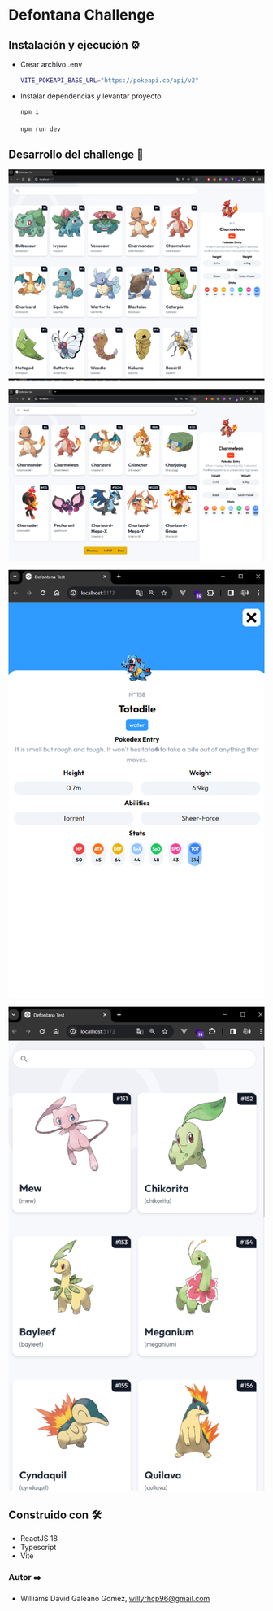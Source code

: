 # Defontana Challenge

## Instalación y ejecución ⚙️

- Crear archivo .env

  ```bash
  VITE_POKEAPI_BASE_URL="https://pokeapi.co/api/v2"
  ```

- Instalar dependencias y levantar proyecto

  ```bash
  npm i

  npm run dev
  ```

## Desarrollo del challenge 🚀

![folder-postman](/etc/images/poke1.PNG)

![folder-postman](/etc/images/poke2.PNG)

![folder-postman](/etc/images/poke3.PNG)

![folder-postman](/etc/images/poke4.PNG)

## Construido con 🛠️

- ReactJS 18
- Typescript
- Vite

### Autor ✒️

- Williams David Galeano Gomez, willyrhcp96@gmail.com
